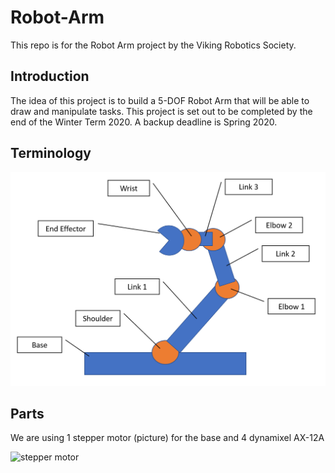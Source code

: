 # Robot-Arm
This repo is for the Robot Arm project by the Viking Robotics Society.

## Introduction
The idea of this project is to build a 5-DOF Robot Arm that will be able to draw and manipulate tasks. This project is set out to be completed by the end of the Winter Term 2020. A backup deadline is Spring 2020.

## Terminology

![Robot Arm Terminology](terminology.png)

## Parts
We are using 1 stepper motor (picture) for the base and 4 dynamixel AX-12A

![stepper motor](stepper.jpg)